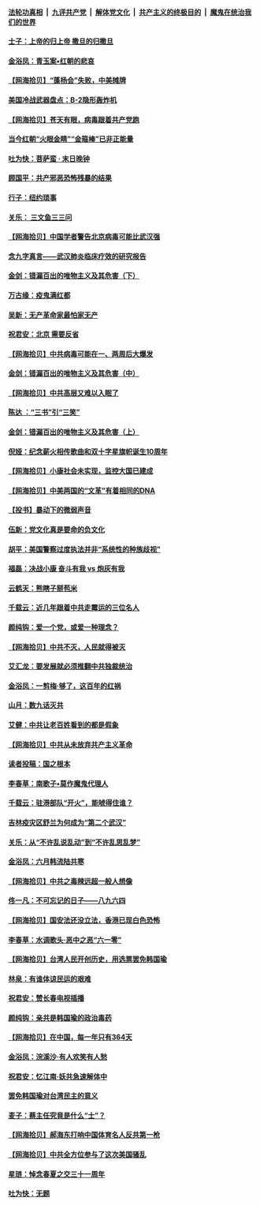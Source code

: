 ####  [法轮功真相](../../../../basic/blob/master/README.md?t=06210131) &nbsp;|&nbsp; [九评共产党](../../../../9ping.md/blob/master/README.md?t=06210131) &nbsp;|&nbsp; [解体党文化](../../../../jtdwh.md/blob/master/README.md?t=06210131)  &nbsp;|&nbsp; [共产主义的终极目的](../../../../gczydzjmd.md/blob/master/README.md?t=06210131) &nbsp;|&nbsp; [魔鬼在统治我们的世界](../../../../mgztzwmdsj.md/blob/master/README.md?t=06210131) 

#### [士子：上帝的归上帝 撒旦的归撒旦](../pages/nsc993/n12199902.md?t=06210131) 

#### [金浴凤：青玉案•红朝的悲哀](../pages/nsc993/n12199650.md?t=06210131) 

#### [【网海拾贝】“蓬杨会”失败，中美摊牌](../pages/nsc993/n12199598.md?t=06210131) 

#### [美国冷战武器盘点：B-2隐形轰炸机](../pages/nsc993/n12199226.md?t=06210131) 

#### [【网海拾贝】苍天有眼，病毒跟着共产党跑](../pages/nsc993/n12197648.md?t=06210131) 

#### [当今红朝“火眼金睛”“金箍棒”已非正能量](../pages/nsc993/n12196834.md?t=06210131) 

#### [吐为快：菩萨蛮 · 末日晚钟](../pages/nsc993/n12196689.md?t=06210131) 

#### [顾国平：共产邪恶恐怖残暴的结果](../pages/nsc993/n12195238.md?t=06210131) 

#### [行子：纽约琐事](../pages/nsc993/n12194752.md?t=06210131) 

#### [关乐： 三文鱼三三问](../pages/nsc993/n12194626.md?t=06210131) 

#### [【网海拾贝】中国学者警告北京病毒可能比武汉强](../pages/nsc993/n12193964.md?t=06210131) 

#### [念九字真言——武汉肺炎临床疗效的研究报告](../pages/nsc993/n12190804.md?t=06210131) 

#### [金剑：错漏百出的唯物主义及其危害（下）](../pages/nsc993/n12191909.md?t=06210131) 

#### [万古缘：疫鬼满红都](../pages/nsc993/n12191847.md?t=06210131) 

#### [吴新：无产革命家最怕家无产](../pages/nsc993/n12191806.md?t=06210131) 

#### [祝君安：北京 需要反省](../pages/nsc993/n12191766.md?t=06210131) 

#### [【网海拾贝】中共病毒可能在一、两周后大爆发](../pages/nsc993/n12190517.md?t=06210131) 

#### [金剑：错漏百出的唯物主义及其危害（中）](../pages/nsc993/n12188778.md?t=06210131) 

#### [【网海拾贝】中共高层又难以入眠了](../pages/nsc993/n12188425.md?t=06210131) 

#### [陈达 ：“三书”引“三笑”](../pages/nsc993/n12187929.md?t=06210131) 

#### [金剑：错漏百出的唯物主义及其危害（上）](../pages/nsc993/n12186502.md?t=06210131) 

#### [倪娅：纪念薪火相传歌曲和双十字星旗帜诞生10周年](../pages/nsc993/n12186439.md?t=06210131) 

#### [【网海拾贝】小康社会未实现，监控大国已建成](../pages/nsc993/n12185468.md?t=06210131) 

#### [【网海拾贝】中美两国的“文革”有着相同的DNA](../pages/nsc993/n12184487.md?t=06210131) 

#### [【投书】暴动下的微弱声音](../pages/nsc993/n12183493.md?t=06210131) 

#### [伍新：党文化真是要命的负文化](../pages/nsc993/n12182742.md?t=06210131) 

#### [胡平：美国警察过度执法并非“系统性的种族歧视”](../pages/nsc993/n12182713.md?t=06210131) 

#### [福磊：决战小康 奋斗有我 vs 炮灰有我](../pages/nsc993/n12182693.md?t=06210131) 

#### [云鹤天：熊瞎子掰苞米](../pages/nsc993/n12182680.md?t=06210131) 

#### [千载云：近几年跟着中共走霉运的三位名人](../pages/nsc993/n12182649.md?t=06210131) 

#### [颜纯钩：爱一个党，或爱一种理念？](../pages/nsc993/n12182640.md?t=06210131) 

#### [【网海拾贝】中共不灭，人民就得被灭](../pages/nsc993/n12180698.md?t=06210131) 

#### [艾汇龙：要发展就必须推翻中共独裁统治](../pages/nsc993/n12180647.md?t=06210131) 

#### [金浴凤：一剪梅·够了，这百年的红祸](../pages/nsc993/n12180002.md?t=06210131) 

#### [山月：数九话灭共](../pages/nsc993/n12179940.md?t=06210131) 

#### [艾健：中共让老百姓看到的都是假象](../pages/nsc993/n12179778.md?t=06210131) 

#### [【网海拾贝】中共从未放弃共产主义革命](../pages/nsc993/n12176687.md?t=06210131) 

#### [读者投稿：国之根本](../pages/nsc993/n12176662.md?t=06210131) 

#### [李春草：南歌子•莫作魔鬼代理人](../pages/nsc993/n12176610.md?t=06210131) 

#### [千载云：驻港部队“开火”，能唬得住谁？](../pages/nsc993/n12176028.md?t=06210131) 

#### [吉林疫灾区舒兰为何成为“第二个武汉”](../pages/nsc993/n12172816.md?t=06210131) 

#### [关乐：从“不许乱说乱动”到“不许乱思乱梦”](../pages/nsc993/n12174760.md?t=06210131) 

#### [金浴凤：六月韩流陆共寒](../pages/nsc993/n12174739.md?t=06210131) 

#### [【网海拾贝】中共之毒辣远超一般人想像](../pages/nsc993/n12174574.md?t=06210131) 

#### [佟一凡：不可忘记的日子——八九六四](../pages/nsc993/n12174371.md?t=06210131) 

#### [【网海拾贝】国安法还没立法，香港已现白色恐怖](../pages/nsc993/n12172467.md?t=06210131) 

#### [李春草：水调歌头·恶中之恶“六一零”](../pages/nsc993/n12171662.md?t=06210131) 

#### [【网海拾贝】台湾人民开创历史，用选票罢免韩国瑜](../pages/nsc993/n12169412.md?t=06210131) 

#### [林泉：有谁体谅民运的艰难](../pages/nsc993/n12169204.md?t=06210131) 

#### [祝君安：赞长春电视插播](../pages/nsc993/n12168998.md?t=06210131) 

#### [颜纯钩：亲共是韩国瑜的政治毒药](../pages/nsc993/n12168959.md?t=06210131) 

#### [【网海拾贝】在中国，每一年只有364天](../pages/nsc993/n12167508.md?t=06210131) 

#### [金浴凤：浣溪沙·有人欢笑有人愁](../pages/nsc993/n12167017.md?t=06210131) 

#### [祝君安：忆江南·妖共急速解体中](../pages/nsc993/n12166832.md?t=06210131) 

#### [罢免韩国瑜对台湾民主的意义](../pages/nsc993/n12166720.md?t=06210131) 

#### [麦子：蔡主任究竟是什么“士”？](../pages/nsc993/n12166126.md?t=06210131) 

#### [【网海拾贝】郝海东打响中国体育名人反共第一枪](../pages/nsc993/n12165325.md?t=06210131) 

#### [【网海拾贝】中共全方位参与了这次美国骚乱](../pages/nsc993/n12163491.md?t=06210131) 

#### [星琏：悼念春夏之交三十一周年](../pages/nsc993/n12162360.md?t=06210131) 

#### [吐为快：无题](../pages/nsc993/n12162106.md?t=06210131) 

